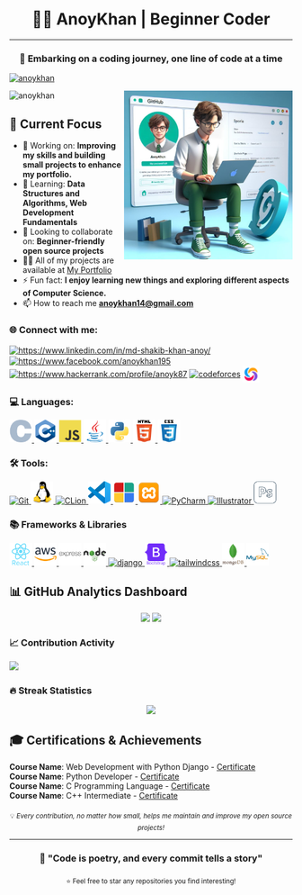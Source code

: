 <h1 align="center"> 👨‍💻 AnoyKhan | Beginner Coder</h1>

---
<h3 align="center">🚀  Embarking on a coding journey, one line of code at a time</h3>

<p align="left"> <a href="https://github.com/ryo-ma/github-profile-trophy"><img src="https://github-profile-trophy.vercel.app/?username=anoykhan" alt="anoykhan" /></a> </p>


<img align="right" alt="coding" width="300" src="./image/github.png">
<p align="left"> <img src="https://komarev.com/ghpvc/?username=anoykhan&label=Profile%20views&color=0e75b6&style=flat" alt="anoykhan" /> </p>

## 🎯 Current Focus
- 🔭 Working on:  **Improving my skills and building small projects to enhance my portfolio.**
- 🌱 Learning: **Data Structures and Algorithms, Web Development Fundamentals**
- 👯 Looking to collaborate on: **Beginner-friendly open source projects**
- 👨‍💻 All of my projects are available at [My Portfolio](https://anoykhan.github.io/Portfolio_2nd/)
- ⚡ Fun fact: **I enjoy learning new things and exploring different aspects of Computer Science.**
- 📫 How to reach me **anoykhan14@gmail.com**

<h3 align="left">🌐 Connect with me:</h3>
<p align="left">
<a href="https://linkedin.com/in/md-shakib-khan-anoy/" target="blank"><img align="center" src="https://raw.githubusercontent.com/rahuldkjain/github-profile-readme-generator/master/src/images/icons/Social/linked-in-alt.svg" alt="https://www.linkedin.com/in/md-shakib-khan-anoy/" height="30" width="40" /></a>
<a href="https://www.facebook.com/anoykhan195" target="blank"><img align="center" src="https://raw.githubusercontent.com/rahuldkjain/github-profile-readme-generator/master/src/images/icons/Social/facebook.svg" alt="https://www.facebook.com/anoykhan195" height="30" width="40" /></a>
<a href="https://www.hackerrank.com/profile/anoyk87" target="blank"><img align="center" src="https://raw.githubusercontent.com/rahuldkjain/github-profile-readme-generator/master/src/images/icons/Social/hackerrank.svg" alt="https://www.hackerrank.com/profile/anoyk87" height="30" width="40" /></a>
<a href="https://codeforces.com/profile/anoyk49" target="_blank"><img align="center" src="https://cdn.iconscout.com/icon/free/png-256/codeforces-3521352-2944777.png" alt="codeforces" height="30" width="40" /></a>
<a href="https://sololearn.com/en/profile/29229608" target="_blank"><img align="center" src="./image/sololearn.png" alt="sololearn" height="30" width="30" /></a>
</p>

<h3 align="left">💻 Languages:</h3>
<p align="left"> 
  <!-- Languages -->
  <a href="https://en.wikipedia.org/wiki/C_(programming_language)" target="_blank" rel="noreferrer"> 
    <img src="https://raw.githubusercontent.com/devicons/devicon/master/icons/c/c-original.svg" alt="C" width="40" height="40"/> 
  </a>
  <a href="https://isocpp.org/" target="_blank" rel="noreferrer"> 
    <img src="https://raw.githubusercontent.com/devicons/devicon/master/icons/cplusplus/cplusplus-original.svg" alt="C++" width="40" height="40"/> 
  </a>
  <a href="https://developer.mozilla.org/en-US/docs/Web/JavaScript" target="_blank" rel="noreferrer"> 
    <img src="https://raw.githubusercontent.com/devicons/devicon/master/icons/javascript/javascript-original.svg" alt="JavaScript" width="40" height="40"/> 
  </a>
  <a href="https://www.java.com" target="_blank" rel="noreferrer"> 
    <img src="https://raw.githubusercontent.com/devicons/devicon/master/icons/java/java-original.svg" alt="Java" width="40" height="40"/> 
  </a>
  <a href="https://www.python.org" target="_blank" rel="noreferrer"> 
    <img src="https://raw.githubusercontent.com/devicons/devicon/master/icons/python/python-original.svg" alt="Python" width="40" height="40"/> 
  </a>
  <a href="https://www.w3.org/html/" target="_blank" rel="noreferrer"> 
    <img src="https://raw.githubusercontent.com/devicons/devicon/master/icons/html5/html5-original-wordmark.svg" alt="HTML5" width="40" height="40"/> 
  </a>
  <a href="https://www.w3schools.com/css/" target="_blank" rel="noreferrer"> 
    <img src="https://raw.githubusercontent.com/devicons/devicon/master/icons/css3/css3-original-wordmark.svg" alt="CSS3" width="40" height="40"/> 
  </a>


<!-- Tools -->

<h3 align="left">🛠️ Tools:</h3>
<p align="left">
  <a href="https://git-scm.com/" target="_blank" rel="noreferrer"> 
    <img src="https://www.vectorlogo.zone/logos/git-scm/git-scm-icon.svg" alt="Git" width="40" height="40"/> 
  </a>
  <a href="https://www.linux.org/" target="_blank" rel="noreferrer"> 
    <img src="https://raw.githubusercontent.com/devicons/devicon/master/icons/linux/linux-original.svg" alt="Linux" width="40" height="40"/> 
  </a>
  <a href="https://www.jetbrains.com/clion/" target="_blank" rel="noreferrer"> 
    <img src="https://resources.jetbrains.com/storage/products/clion/img/meta/clion_logo_300x300.png" alt="CLion" width="40" height="40"/>
  </a>
  <a href="https://code.visualstudio.com/" target="_blank" rel="noreferrer"> 
    <img src="https://raw.githubusercontent.com/devicons/devicon/master/icons/vscode/vscode-original.svg" alt="VSCode" width="40" height="40"/> 
  </a>
  <a href="http://www.codeblocks.org/" target="_blank" rel="noreferrer">
  <img src="image/codeblocks_104542.png" alt="CodeBlocks" width="40" height="40"/>
  </a>
  <a href="https://www.apachefriends.org/index.html" target="_blank" rel="noreferrer"> 
  <img src="image/XAMPP.webp" alt="XAMPP" width="40" height="40"/>
  </a>
  <a href="https://www.jetbrains.com/pycharm/" target="_blank" rel="noreferrer"> 
    <img src="https://resources.jetbrains.com/storage/products/pycharm/img/meta/pycharm_logo_300x300.png" alt="PyCharm" width="40" height="40"/>
  </a>
  <a href="https://www.adobe.com/products/illustrator.html" target="_blank" rel="noreferrer"> 
    <img src="https://www.vectorlogo.zone/logos/adobe_illustrator/adobe_illustrator-icon.svg" alt="Illustrator" width="40" height="40"/> 
  </a> 
  <a href="https://www.photoshop.com/en" target="_blank" rel="noreferrer"> 
    <img src="https://raw.githubusercontent.com/devicons/devicon/master/icons/photoshop/photoshop-line.svg" alt="Photoshop" width="40" height="40"/> 
  </a> 
</p>

### 📚 Frameworks & Libraries
<p align="left"> 
  <a href="https://reactjs.org/" target="_blank" rel="noreferrer"> 
    <img src="https://raw.githubusercontent.com/devicons/devicon/master/icons/react/react-original-wordmark.svg" alt="react" width="40" height="40"/> 
  </a>
  <a href="https://aws.amazon.com/" target="_blank" rel="noreferrer"> 
    <img src="https://raw.githubusercontent.com/devicons/devicon/master/icons/amazonwebservices/amazonwebservices-original-wordmark.svg" alt="AWS" width="40" height="40"/> 
  </a>
  <a href="https://expressjs.com/" target="_blank" rel="noreferrer"> 
    <img src="https://raw.githubusercontent.com/devicons/devicon/master/icons/express/express-original-wordmark.svg" alt="express" width="40" height="40"/> 
  </a>
  <a href="https://nodejs.org/" target="_blank" rel="noreferrer"> 
    <img src="https://raw.githubusercontent.com/devicons/devicon/master/icons/nodejs/nodejs-original-wordmark.svg" alt="nodejs" width="40" height="40"/> 
  </a>
  <a href="https://www.djangoproject.com/" target="_blank" rel="noreferrer"> 
    <img src="https://cdn.worldvectorlogo.com/logos/django.svg" alt="django" width="40" height="40"/> 
  </a>
  <a href="https://getbootstrap.com" target="_blank" rel="noreferrer"> 
    <img src="https://raw.githubusercontent.com/devicons/devicon/master/icons/bootstrap/bootstrap-plain-wordmark.svg" alt="bootstrap" width="40" height="40"/> 
  </a> 
  <a href="https://tailwindcss.com/" target="_blank" rel="noreferrer"> 
    <img src="https://www.vectorlogo.zone/logos/tailwindcss/tailwindcss-icon.svg" alt="tailwindcss" width="40" height="40"/> 
  </a>
  <a href="https://www.mongodb.com/" target="_blank" rel="noreferrer"> 
    <img src="https://raw.githubusercontent.com/devicons/devicon/master/icons/mongodb/mongodb-original-wordmark.svg" alt="mongodb" width="40" height="40"/> 
  </a>
  <a href="https://www.mysql.com/" target="_blank" rel="noreferrer"> 
    <img src="https://raw.githubusercontent.com/devicons/devicon/master/icons/mysql/mysql-original-wordmark.svg" alt="mysql" width="40" height="40"/> 
  </a>
</p>

## 📊 GitHub Analytics Dashboard
<div align="center">
  <img height="180em" src="https://github-readme-stats.vercel.app/api/top-langs/?username=AnoyKhan&layout=compact&langs_count=8&theme=tokyonight"/>
  <img height="180em" src="https://github-readme-stats.vercel.app/api?username=AnoyKhan&show_icons=true&theme=tokyonight&include_all_commits=true&count_private=true"/>
</div>

### 📈 Contribution Activity
<img src="https://github-readme-activity-graph.vercel.app/graph?username=AnoyKhan&theme=tokyo-night&bg_color=1a1b27&color=70a5fd&line=bf91f3&point=38bdae&area=true&hide_border=true"/>


### 🔥 Streak Statistics
<p align="center">
  <img src="https://github-readme-streak-stats.herokuapp.com/?user=AnoyKhan&theme=tokyonight&hide_border=true"/>
</p>

## 🎓 Certifications & Achievements
**Course Name**: Web Development with Python Django - [Certificate](https://certificate.citsmp.com/?certificate_id=IAPD-23080123)<br>
**Course Name**: Python Developer - [Certificate](https://www.sololearn.com/certificates/CC-LONIMEMH)<br>
**Course Name**: C Programming Language - [Certificate](https://www.sololearn.com/certificates/CC-RAPGWSIW)<br>
**Course Name**: C++ Intermediate - [Certificate](https://www.sololearn.com/certificates/CC-FVMMQCNI)<br>

<div align="center">
  <sub>💡 <i>Every contribution, no matter how small, helps me maintain and improve my open source projects!</i></sub>
</div>

---

<div align="center">

### 🚀 "Code is poetry, and every commit tells a story"

<sub>⭐ Feel free to star any repositories you find interesting!</sub>
</div>
